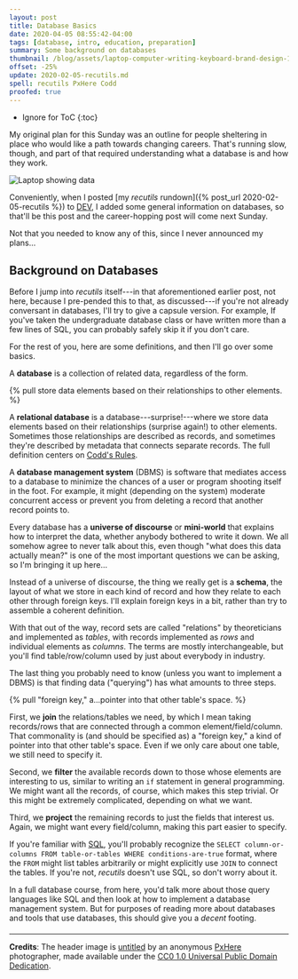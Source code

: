 ```yaml
---
layout: post
title: Database Basics
date: 2020-04-05 08:55:42-04:00
tags: [database, intro, education, preparation]
summary: Some background on databases
thumbnail: /blog/assets/laptop-computer-writing-keyboard-brand-design-104014-pxhere.com.png
offset: -25%
update: 2020-02-05-recutils.md
spell: recutils PxHere Codd
proofed: true
---
```


* Ignore for ToC
{:toc}

My original plan for this Sunday was an outline for people sheltering in place who would like a path towards changing careers.  That's running slow, though, and part of that required understanding what a database is and how they work.

![Laptop showing data](/blog/assets/laptop-computer-writing-keyboard-brand-design-104014-pxhere.com.png "Laptop showing data")

Conveniently, when I posted [my *recutils* rundown]({% post_url 2020-02-05-recutils %}) to [<i class="fab fa-dev"></i> DEV](https://dev.to/jcolag/recutils-the-plain-text-database-52ma), I added some general information on databases, so that'll be this post and the career-hopping post will come next Sunday.

Not that you needed to know any of this, since I never announced my plans...

## Background on Databases

Before I jump into *recutils* itself---in that aforementioned earlier post, not here, because I pre-pended this to that, as discussed---if you're not already conversant in databases, I'll try to give a capsule version.  For example, If you've taken the undergraduate database class or have written more than a few lines of SQL, you can probably safely skip it if you don't care.

For the rest of you, here are some definitions, and then I'll go over some basics.

A **database** is a collection of related data, regardless of the form.

{% pull store data elements based on their relationships to other elements. %}

A **relational database** is a database---surprise!---where we store data elements based on their relationships (surprise again!) to other elements.  Sometimes those relationships are described as records, and sometimes they're described by metadata that connects separate records.  The full definition centers on [Codd's Rules](https://en.wikipedia.org/wiki/Codd's_12_rules).

A **database management system** (DBMS) is software that mediates access to a database to minimize the chances of a user or program shooting itself in the foot.  For example, it might (depending on the system) moderate concurrent access or prevent you from deleting a record that another record points to.

Every database has a **universe of discourse** or **mini-world** that explains how to interpret the data, whether anybody bothered to write it down.  We all somehow agree to never talk about this, even though "what does this data actually mean?" is one of the most important questions we can be asking, so I'm bringing it up here...

Instead of a universe of discourse, the thing we really get is a **schema**, the layout of what we store in each kind of record and how they relate to each other through foreign keys.  I'll explain foreign keys in a bit, rather than try to assemble a coherent definition.

With that out of the way, record sets are called "relations" by theoreticians and implemented as *tables*, with records implemented as *rows* and individual elements as *columns*.  The terms are mostly interchangeable, but you'll find table/row/column used by just about everybody in industry.

The last thing you probably need to know (unless you want to implement a DBMS) is that finding data ("querying") has what amounts to three steps.

{% pull "foreign key," a...pointer into that other table's space. %}

First, we **join** the relations/tables we need, by which I mean taking records/rows that are connected through a common element/field/column.  That commonality is (and should be specified as) a "foreign key," a kind of pointer into that other table's space.  Even if we only care about one table, we still need to specify it.

Second, we **filter** the available records down to those whose elements are interesting to us, similar to writing an `if` statement in general programming.  We might want all the records, of course, which makes this step trivial.  Or this might be extremely complicated, depending on what we want.

Third, we **project** the remaining records to just the fields that interest us.  Again, we might want every field/column, making this part easier to specify.

If you're familiar with [SQL](https://en.wikipedia.org/wiki/SQL), you'll probably recognize the `SELECT column-or-columns FROM table-or-tables WHERE conditions-are-true` format, where the `FROM` might list tables arbitrarily or might explicitly use `JOIN` to connect the tables.  If you're not, *recutils* doesn't use SQL, so don't worry about it.

In a full database course, from here, you'd talk more about those query languages like SQL and then look at how to implement a database management system.  But for purposes of reading more about databases and tools that use databases, this should give you a *decent* footing.

#### <i class="fas fa-database"></i>

* * *

**Credits**: The header image is [untitled](https://pxhere.com/en/photo/104014) by an anonymous [PxHere](https://pxhere.com) photographer, made available under the [CC0 1.0 Universal Public Domain Dedication](https://creativecommons.org/publicdomain/zero/1.0/).
